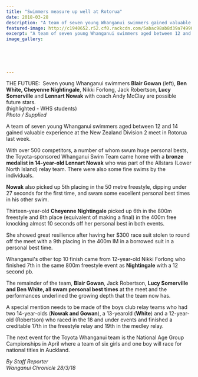 ```yaml
---
title: "Swimmers measure up well at Rotorua"
date: 2018-03-28
description: "A team of seven young Whanganui swimmers gained valuable experience at the NZ Div 2 meet in Rotorua..."
featured-image: http://c1940652.r52.cf0.rackcdn.com/5abac98ab8d39a749900109c/NZ-Div-2-meet-chron-28-March.jpg
excerpt: "A team of seven young Whanganui swimmers aged between 12 and 14 gained valuable experience at the New Zealand Division 2 meet in Rotorua last week."
image_gallery:
    
    
    
    
    
---
```


<p>THE FUTURE:&nbsp;&nbsp;<span>Seven young Whanganui swimmers <strong>Blair Gowan</strong> (left), <strong>Ben White, Cheyenne Nightingale</strong>, Nikki Forlong, Jack Robertson, <strong>Lucy Somerville</strong> and <strong>Lennart Nowak</strong> with coach Andy McClay are possible future stars.<br /><span>(highlighted - WHS students)</span><br /><em>Photo / Supplied</em></span></p>
<p class="element element-paragraph">A team of seven young Whanganui swimmers aged between 12 and 14 gained valuable experience at the New Zealand Division 2 meet in Rotorua last week.</p>
<p class="element element-paragraph">With over 500 competitors, a number of whom swum huge personal bests, the Toyota-sponsored Whanganui Swim Team came home with a <strong>bronze medalist in 14-year-old Lennart Nowak</strong> who was part of the Allstars (Lower North Island) relay team. There were also some fine swims by the individuals.</p>
<p class="element element-paragraph"><strong>Nowak</strong> also picked up 5th placing in the 50 metre freestyle, dipping under 27 seconds for the first time, and swam some excellent personal best times in his other swim.</p>
<p class="element element-paragraph">Thirteen-year-old <strong>Cheyenne Nightingale</strong> picked up 6th in the 800m freestyle and 8th place (equivalent of making a final) in the 400m free knocking almost 10 seconds off her personal best in both events.</p>
<p class="element element-paragraph">She showed great resilience after having her $300 race suit stolen to round off the meet with a 9th placing in the 400m IM in a borrowed suit in a personal best time.</p>
<p class="element element-paragraph">Whanganui's other top 10 finish came from 12-year-old Nikki Forlong who finished 7th in the same 800m freestyle event as <strong>Nightingale</strong> with a 12 second pb.</p>
<p class="element element-paragraph">The remainder of the team, <strong>Blair Gowan</strong>, Jack Robertson, <strong>Lucy Somerville and Ben White, all swam personal best times</strong> at the meet and the performances underlined the growing depth that the team now has.</p>
<p class="element element-paragraph">A special mention needs to be made of the boys club relay teams who had two 14-year-olds (<strong>Nowak and Gowan</strong>), a 13-yearold (<strong>White</strong>) and a 12-year-old (Robertson) who raced in the 18 and under events and finished a creditable 17th in the freestyle relay and 19th in the medley relay.</p>
<p class="element element-paragraph">The next event for the Toyota Whanganui team is the National Age Group Campionships in April where a team of six girls and one boy will race for national titles in Auckland.</p>
<p class="element element-paragraph"><em>By Staff Reporter</em><br /><em>Wanganui Chronicle 28/3/18</em></p>

